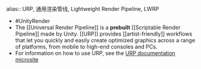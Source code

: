 alias:: URP, 通用渲染管线, Lightweight Render Pipeline, LWRP

- #UnityRender
- The [[Universal Render Pipeline]] is a **prebuilt** [[Scriptable Render Pipeline]] made by Unity. 
  [[URP]] provides [[artist-friendly]] workflows that let you quickly and easily create optimized graphics across a range of platforms, from mobile to high-end consoles and PCs.
- For information on how to use URP, see the [URP documentation microsite](https://docs.unity3d.com/Packages/com.unity.render-pipelines.universal@latest)